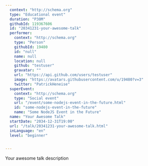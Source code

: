 ```yaml
---
  context: "http://schema.org"
  type: "Educational event"
  duration: "P30M"
  githubId: 119367606
  id: "20341231-your-awesome-talk"
  performer: 
    context: "http://schema.org"
    type: "Person"
    githubId: 19480
    id: "null"
    name: null
    location: null
    github: "testuser"
    gravatar: ""
    url: "https://api.github.com/users/testuser"
    image: "https://avatars.githubusercontent.com/u/19480?v=3"
    twitter: "PatrickHeneise"
  superEvent: 
    context: "http://schema.org"
    type: "Social event"
    url: "/event/some-nodejs-event-in-the-future.html"
    id: "some-nodejs-event-in-the-future"
    name: "Some NodeJS Event in the Future"
  name: "Your Awesome Talk"
  startDate: "2034-12-31T19:00"
  url: "/talk/20341231-your-awesome-talk.html"
  inLanguage: "en"
  level: "beginner"


---
```


Your awesome talk description